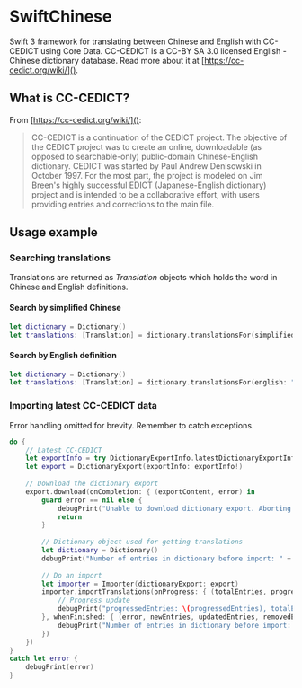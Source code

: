 # SwiftChinese
Swift 3 framework for translating between Chinese and English with CC-CEDICT using Core Data. CC-CEDICT is a CC-BY SA 3.0 licensed English - Chinese dictionary database. Read more about it at [https://cc-cedict.org/wiki/]().

## What is CC-CEDICT?
From [https://cc-cedict.org/wiki/]():
> CC-CEDICT is a continuation of the CEDICT project. The objective of the CEDICT project was to create an online, downloadable (as opposed to searchable-only) public-domain Chinese-English dictionary. CEDICT was started by Paul Andrew Denisowski in October 1997. For the most part, the project is modeled on Jim Breen's highly successful EDICT (Japanese-English dictionary) project and is intended to be a collaborative effort, with users providing entries and corrections to the main file.

## Usage example
### Searching translations
Translations are returned as _Translation_ objects which holds the word in Chinese and English definitions.

#### Search by simplified Chinese
```swift
let dictionary = Dictionary()
let translations: [Translation] = dictionary.translationsFor(simplifiedChinese: "好")
```

#### Search by English definition
```swift
let dictionary = Dictionary()
let translations: [Translation] = dictionary.translationsFor(english: "good")
```

### Importing latest CC-CEDICT data
Error handling omitted for brevity. Remember to catch exceptions.

```swift
do {
    // Latest CC-CEDICT
    let exportInfo = try DictionaryExportInfo.latestDictionaryExportInfo()
    let export = DictionaryExport(exportInfo: exportInfo!)
    
    // Download the dictionary export
    export.download(onCompletion: { (exportContent, error) in
        guard error == nil else {
            debugPrint("Unable to download dictionary export. Aborting.")
            return
        }
        
        // Dictionary object used for getting translations
        let dictionary = Dictionary()
        debugPrint("Number of entries in dictionary before import: " + String(dictionary.numberOfEntries()))
        
        // Do an import
        let importer = Importer(dictionaryExport: export)
        importer.importTranslations(onProgress: { (totalEntries, progressedEntries) in
            // Progress update
            debugPrint("progressedEntries: \(progressedEntries), totalEntries: \(totalEntries)")
        }, whenFinished: { (error, newEntries, updatedEntries, removedEntries) in
            debugPrint("Number of entries in dictionary before import: " + String(dictionary.numberOfEntries()))
        })
    })
}
catch let error {
    debugPrint(error)
}
```

